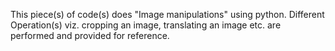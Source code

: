 This piece(s) of code(s) does "Image manipulations" using python.
Different Operation(s) viz. cropping an image, translating an image etc. are performed and provided for reference.
